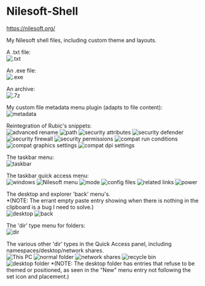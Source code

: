# Nilesoft-Shell

https://nilesoft.org/<br />

My Nilesoft shell files, including custom theme and layouts.<br />

A .txt file:<br />
![.txt](https://raw.githubusercontent.com/jamiethomaswhite/Nilesoft-Shell/refs/heads/main/screenshots/screenshot_03-51_27-10-2025_1.png)

An .exe file:<br />
![.exe](https://raw.githubusercontent.com/jamiethomaswhite/Nilesoft-Shell/refs/heads/main/screenshots/screenshot_03-51_27-10-2025_0.png)

An archive:<br />
![.7z](https://raw.githubusercontent.com/jamiethomaswhite/Nilesoft-Shell/refs/heads/main/screenshots/screenshot_03-53_27-10-2025_1.png)

My custom file metadata menu plugin (adapts to file content):<br />
![metadata](https://raw.githubusercontent.com/jamiethomaswhite/Nilesoft-Shell/refs/heads/main/screenshots/screenshot_03-54_27-10-2025.png)

Reintegration of Rubic's snippets:<br />
![advanced rename](https://raw.githubusercontent.com/jamiethomaswhite/Nilesoft-Shell/refs/heads/main/screenshots/screenshot_04-42_27-10-2025.png)
![path](https://raw.githubusercontent.com/jamiethomaswhite/Nilesoft-Shell/refs/heads/main/screenshots/screenshot_04-43_27-10-2025.png)
![security attributes](https://raw.githubusercontent.com/jamiethomaswhite/Nilesoft-Shell/refs/heads/main/screenshots/screenshot_04-43_27-10-2025_0.png)
![security defender](https://raw.githubusercontent.com/jamiethomaswhite/Nilesoft-Shell/refs/heads/main/screenshots/screenshot_04-45_27-10-2025_0.png)
![security firewall](https://raw.githubusercontent.com/jamiethomaswhite/Nilesoft-Shell/refs/heads/main/screenshots/screenshot_04-43_27-10-2025_1.png)
![security permissions](https://raw.githubusercontent.com/jamiethomaswhite/Nilesoft-Shell/refs/heads/main/screenshots/screenshot_04-44_27-10-2025.png)
![compat run conditions](https://raw.githubusercontent.com/jamiethomaswhite/Nilesoft-Shell/refs/heads/main/screenshots/screenshot_04-44_27-10-2025_0.png)
![compat graphics settings](https://raw.githubusercontent.com/jamiethomaswhite/Nilesoft-Shell/refs/heads/main/screenshots/screenshot_04-44_27-10-2025_1.png)
![compat dpi settings](https://raw.githubusercontent.com/jamiethomaswhite/Nilesoft-Shell/refs/heads/main/screenshots/screenshot_04-45_27-10-2025.png)

The taskbar menu:<br />
![taskbar](https://raw.githubusercontent.com/jamiethomaswhite/Nilesoft-Shell/refs/heads/main/screenshots/screenshot_03-50_27-10-2025.png)

The taskbar quick access menu:<br />
![windows](https://raw.githubusercontent.com/jamiethomaswhite/Nilesoft-Shell/refs/heads/main/screenshots/screenshot_04-29_27-10-2025_1.png)
![Nilesoft menu](https://raw.githubusercontent.com/jamiethomaswhite/Nilesoft-Shell/refs/heads/main/screenshots/screenshot_04-28_27-10-2025.png)
![mode](https://raw.githubusercontent.com/jamiethomaswhite/Nilesoft-Shell/refs/heads/main/screenshots/screenshot_04-28_27-10-2025_0.png)
![config files](https://raw.githubusercontent.com/jamiethomaswhite/Nilesoft-Shell/refs/heads/main/screenshots/screenshot_04-29_27-10-2025.png)
![related links](https://raw.githubusercontent.com/jamiethomaswhite/Nilesoft-Shell/refs/heads/main/screenshots/screenshot_04-29_27-10-2025_0.png)
![power](https://raw.githubusercontent.com/jamiethomaswhite/Nilesoft-Shell/refs/heads/main/screenshots/screenshot_04-27_27-10-2025.png)

The desktop and explorer 'back' menu's.<br />
*(NOTE: The errant empty paste entry showing when there is nothing in the clipboard is a bug I need to solve.)<br />
![desktop](https://raw.githubusercontent.com/jamiethomaswhite/Nilesoft-Shell/refs/heads/main/screenshots/screenshot_03-50_27-10-2025_0.png)
![back](https://raw.githubusercontent.com/jamiethomaswhite/Nilesoft-Shell/refs/heads/main/screenshots/screenshot_03-51_27-10-2025.png)

The 'dir' type menu for folders:<br />
![dir](https://raw.githubusercontent.com/jamiethomaswhite/Nilesoft-Shell/refs/heads/main/screenshots/screenshot_03-51_27-10-2025_2.png)

The various other 'dir' types in the Quick Access panel, including namespaces/desktop/network shares.<br />
![This PC](https://raw.githubusercontent.com/jamiethomaswhite/Nilesoft-Shell/refs/heads/main/screenshots/screenshot_03-52_27-10-2025.png)
![normal folder](https://raw.githubusercontent.com/jamiethomaswhite/Nilesoft-Shell/refs/heads/main/screenshots/screenshot_03-52_27-10-2025_1.png)
![network shares](https://raw.githubusercontent.com/jamiethomaswhite/Nilesoft-Shell/refs/heads/main/screenshots/screenshot_03-52_27-10-2025_0.png)
![recycle bin](https://raw.githubusercontent.com/jamiethomaswhite/Nilesoft-Shell/refs/heads/main/screenshots/screenshot_03-53_27-10-2025_0.png)
![desktop folder](https://raw.githubusercontent.com/jamiethomaswhite/Nilesoft-Shell/refs/heads/main/screenshots/screenshot_03-53_27-10-2025.png)
*(NOTE: The desktop folder has entries that refuse to be themed or positioned, as seen in the "New" menu entry not following the set icon and placement.)
